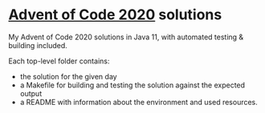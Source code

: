 # [Advent of Code 2020](https://adventofcode.com/2020) solutions

My Advent of Code 2020 solutions in Java 11, with automated testing & building included.

Each top-level folder contains:
- the solution for the given day
- a Makefile for building and testing the solution against the expected output
- a README with information about the environment and used resources.
